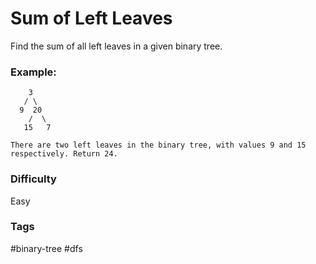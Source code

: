 # Sum of Left Leaves

Find the sum of all left leaves in a given binary tree.

### Example:

```
    3
   / \
  9  20
    /  \
   15   7

There are two left leaves in the binary tree, with values 9 and 15 respectively. Return 24.
```

### Difficulty

Easy

### Tags

#binary-tree #dfs
